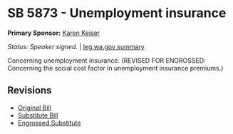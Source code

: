 # SB 5873 - Unemployment insurance
**Primary Sponsor:** [Karen Keiser](/person/leg/karen.keiser.md)

*Status: Speaker signed.* | [leg.wa.gov summary](https://app.leg.wa.gov/billsummary?BillNumber=5873&Year=2021)

Concerning unemployment insurance. (REVISED FOR ENGROSSED: Concerning the social cost factor in unemployment insurance premiums.)

## Revisions
* [Original Bill](1/)
* [Substitute Bill](S/)
* [Engrossed Substitute](S.E/)